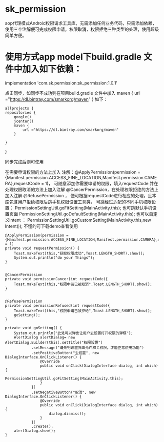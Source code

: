 # sk_permission
aop代理模式Android权限请求工具库，无需添加任何业务代码，只需添加依赖，使用三个注解便可完成权限申请，权限取消，权限拒绝三种类型的处理，使用超级简单方便。
# 使用方式app model下build.gradle 文件中加入如下依赖：

   implementation 'com.sk.permission:sk_permission:1.0.1'
   
   
   
   
   点击同步，如同步不成功则在项目build.gradle 文件中加入
    maven {
            url ="https://dl.bintray.com/smarkorg/maven"
        }
	如下：
	
	allprojects {
    repositories {
        google()
        jcenter()
        maven {
            url ="https://dl.bintray.com/smarkorg/maven"
        }
        
    }
}


同步完成后则可使用


在需要申请权限的方法上加入 注解：@ApplyPermission(permission = {Manifest.permission.ACCESS_FINE_LOCATION,Manifest.permission.CAMERA},requestCode = 1)，
可随意添加你需要申请的权限，填入requestCode 
并在处理权限取消的方法上加入注解 @CancerPermission，在处理权限拒绝的方法上加入注解  @RefusePermission ，
便可根据requestCode进行相应的处理，且本库包含用户拒绝权限后跳手机权限设置工具类，
可跳经过适配的不同手机权限设置： PermissionSettingUtil.goFitSetting(MainActivity.this);
也可跳默认手机设置页面 PermissionSettingUtil.goDefaultSetting(MainActivity.this);
也可以自定义intent ： PermissionSettingUtil.goCustomSetting(MainActivity.this,new Intent());
不懂的可下载demo查看使用

    @ApplyPermission(permission = {Manifest.permission.ACCESS_FINE_LOCATION,Manifest.permission.CAMERA},requestCode = 1)
    private void requestPermission() {
        Toast.makeText(this,"获取权限成功",Toast.LENGTH_SHORT).show();
        System.out.println("do your Things");
    }


    @CancerPermission
    private void permissionCancer(int requestCode){
        Toast.makeText(this,"权限申请已被取消",Toast.LENGTH_SHORT).show();
    }


    @RefusePermission
    private void permissionRefused(int requestCode){
        Toast.makeText(this,"权限申请已被拒绝",Toast.LENGTH_SHORT).show();
        goSetting();
    }

    private void goSetting() {
        System.out.println("此处可以弹出让用户去设置打开权限的弹框");
        AlertDialog alertDialog= new AlertDialog.Builder(this).setTitle("权限设置")
                .setMessage("请先到设置界面允许相关权限，才能正常使用功能")
                .setPositiveButton("去设置", new DialogInterface.OnClickListener() {
                    @Override
                    public void onClick(DialogInterface dialog, int which) {
                        PermissionSettingUtil.goFitSetting(MainActivity.this);
                    }
                })
                .setNegativeButton("取消", new DialogInterface.OnClickListener() {
                    @Override
                    public void onClick(DialogInterface dialog, int which) {
                        dialog.dismiss();
                    }
                })
                .create();
        alertDialog.show();
    }

